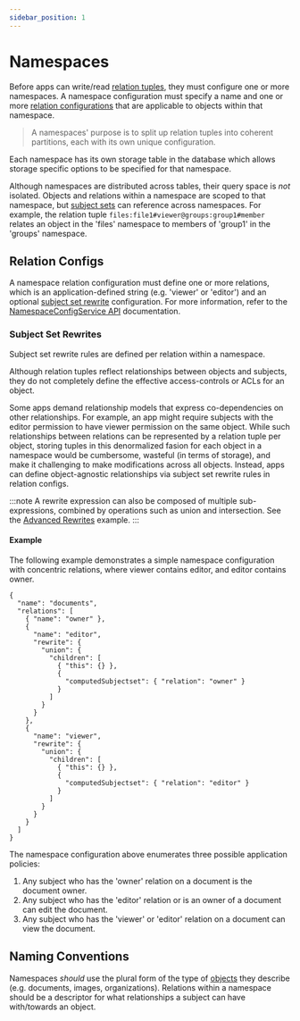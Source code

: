 ```yaml
---
sidebar_position: 1
---
```


# Namespaces
Before apps can write/read [relation tuples](./relation-tuples), they must configure one or more namespaces. A namespace configuration must specify a name and one or more [relation configurations](./namespaces#relation-configs) that are applicable to objects within that namespace. 


> A namespaces' purpose is to split up relation tuples into coherent partitions, each with its own unique configuration.

Each namespace has its own storage table in the database which allows storage specific options to be specified for that namespace.

Although namespaces are distributed across tables, their query space is _not_ isolated. Objects and relations within a namespace are scoped to that namespace, but [subject sets](./subjects#subject-sets) can reference across namespaces. For example, the relation tuple `files:file1#viewer@groups:group1#member` relates an object in the 'files' namespace to members of 'group1' in the 'groups' namespace.

## Relation Configs 
A namespace relation configuration must define one or more relations, which is an application-defined string (e.g. 'viewer' or 'editor') and an optional [subject set rewrite](./namespaces#subject-set-rewrites) configuration. For more information, refer to the [NamespaceConfigService API](../../api-reference#namespaceconfigservice) documentation.

### Subject Set Rewrites
Subject set rewrite rules are defined per relation within a namespace. 

Although relation tuples reflect relationships between objects and subjects, they do not completely define the effective access-controls or ACLs for an object.


Some apps demand relationship models that express co-dependencies on other relationships. For example, an app might require subjects with the editor permission to have viewer permission on the same object. While such relationships between relations can be represented by a relation tuple per object, storing tuples in this denormalized fasion for each object in a namespace would be cumbersome, wasteful (in terms of storage), and
make it challenging to make modifications across all objects. Instead, apps can define object-agnostic relationships via subject set rewrite rules in relation configs.

:::note
A rewrite expression can also be composed of multiple sub-expressions, combined by operations such as union and intersection. See the [Advanced Rewrites](../examples/advanced-rewrites) example.
:::

#### Example
The following example demonstrates a simple namespace configuration with concentric relations, where viewer contains editor, and editor contains owner.

```
{
  "name": "documents",
  "relations": [
    { "name": "owner" },
    {
      "name": "editor",
      "rewrite": {
        "union": {
          "children": [
            { "this": {} },
            {
              "computedSubjectset": { "relation": "owner" }
            }
          ]
        }
      }
    },
    {
      "name": "viewer",
      "rewrite": {
        "union": {
          "children": [
            { "this": {} },
            {
              "computedSubjectset": { "relation": "editor" }
            }
          ]
        }
      }
    }
  ]
}
```

The namespace configuration above enumerates three possible application policies:

1. Any subject who has the 'owner' relation on a document is the document owner.
2. Any subject who has the 'editor' relation or is an owner of a document can edit the document.
3. Any subject who has the 'viewer' or 'editor' relation on a document can view the document.

## Naming Conventions
Namespaces _should_ use the plural form of the type of [objects](./objects) they describe (e.g. documents, images, organizations). Relations within a namespace should be a descriptor for what relationships a subject can have with/towards an object.


